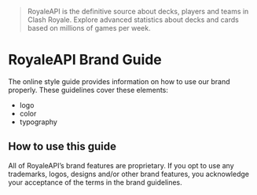 > RoyaleAPI is the definitive source about decks, players and teams in Clash Royale. Explore advanced statistics about decks and cards based on millions of games per week.

# RoyaleAPI Brand Guide

The online style guide provides information on how to use our brand properly. These guidelines cover these elements:

- logo
- color
- typography

## How to use this guide

All of RoyaleAPI’s brand features are proprietary. If you opt to use any trademarks, logos, designs and/or other brand features, you acknowledge your acceptance of the terms in the brand guidelines.
